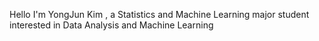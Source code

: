 Hello I'm YongJun Kim , a Statistics and Machine Learning major student interested in Data Analysis and Machine Learning
